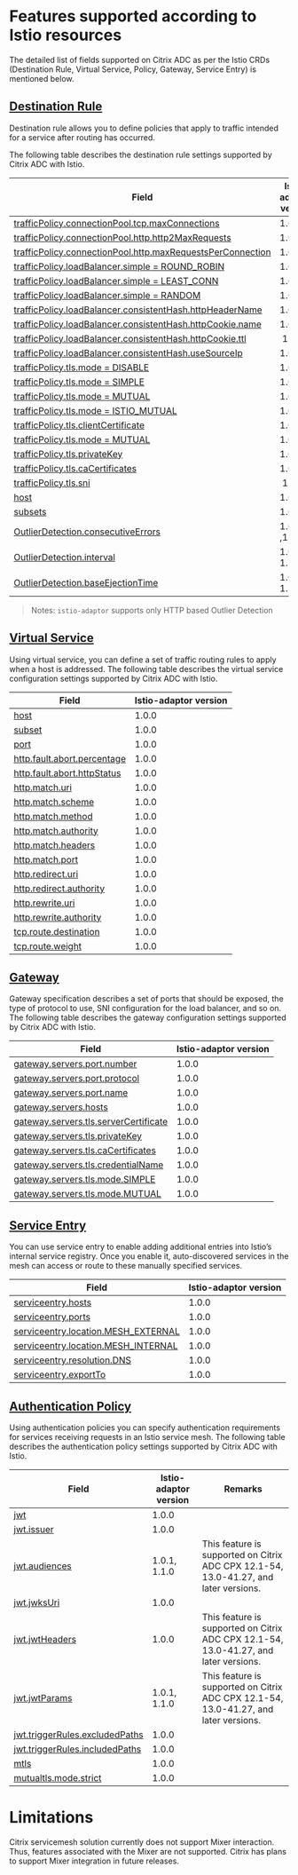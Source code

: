 # Features supported according to Istio resources

The detailed list of fields supported on Citrix ADC as per the Istio CRDs (Destination Rule, Virtual Service, Policy, Gateway, Service Entry) is mentioned below.

## [Destination Rule](https://istio.io/docs/reference/config/networking/v1alpha3/destination-rule/)

Destination rule allows you to define policies that apply to traffic intended for a service after routing has occurred.

The following table describes the destination rule settings supported by Citrix ADC with Istio.

| Field                                                      | Istio-adaptor version| 
|------------------------------------------------------------|---------------|
| [trafficPolicy.connectionPool.tcp.maxConnections](https://istio.io/docs/reference/config/networking/v1alpha3/destination-rule/#ConnectionPoolSettings-TCPSettings)          | 1.0.0 |
| [trafficPolicy.connectionPool.http.http2MaxRequests](https://istio.io/docs/reference/config/networking/v1alpha3/destination-rule/#ConnectionPoolSettings-HTTPSettings)       | 1.0.0 |
| [trafficPolicy.connectionPool.http.maxRequestsPerConnection](https://istio.io/docs/reference/config/networking/v1alpha3/destination-rule/#ConnectionPoolSettings-HTTPSettings) | 1.0.0 |
| [trafficPolicy.loadBalancer.simple = ROUND_ROBIN](https://istio.io/docs/reference/config/networking/v1alpha3/destination-rule/#LoadBalancerSettings-SimpleLB)           | 1.0.0 | 
| [trafficPolicy.loadBalancer.simple = LEAST_CONN](https://istio.io/docs/reference/config/networking/v1alpha3/destination-rule/#LoadBalancerSettings-SimpleLB)          | 1.0.0                     |
| [trafficPolicy.loadBalancer.simple = RANDOM](https://istio.io/docs/reference/config/networking/v1alpha3/destination-rule/#LoadBalancerSettings-SimpleLB)               | 1.0.0          |
| [trafficPolicy.loadBalancer.consistentHash.httpHeaderName](https://istio.io/docs/reference/config/networking/v1alpha3/destination-rule/#LoadBalancerSettings-ConsistentHashLB)  | 1.0.0  |
| [trafficPolicy.loadBalancer.consistentHash.httpCookie.name](https://istio.io/docs/reference/config/networking/v1alpha3/destination-rule/#LoadBalancerSettings-ConsistentHashLB) | 1.0.0   |
| [trafficPolicy.loadBalancer.consistentHash.httpCookie.ttl](https://istio.io/docs/reference/config/networking/v1alpha3/destination-rule/#LoadBalancerSettings-ConsistentHashLB-HTTPCookie)   |  1.0.0 |
| [trafficPolicy.loadBalancer.consistentHash.useSourceIp](https://istio.io/docs/reference/config/networking/v1alpha3/destination-rule/#LoadBalancerSettings-ConsistentHashLB)      | 1.0.0     |
| [trafficPolicy.tls.mode = DISABLE](https://istio.io/docs/reference/config/networking/v1alpha3/destination-rule/#TLSSettings-TLSmode)                          | 1.0.0  |
| [trafficPolicy.tls.mode = SIMPLE](https://istio.io/docs/reference/config/networking/v1alpha3/destination-rule/#TLSSettings-TLSmode)                         | 1.0.0   |
| [trafficPolicy.tls.mode = MUTUAL](https://istio.io/docs/reference/config/networking/v1alpha3/destination-rule/#TLSSettings-TLSmode)                           | 1.0.0    |
| [trafficPolicy.tls.mode = ISTIO_MUTUAL](https://istio.io/docs/reference/config/networking/v1alpha3/destination-rule/#TLSSettings-TLSmode)                      | 1.0.0           |
| [trafficPolicy.tls.clientCertificate](https://istio.io/docs/reference/config/networking/v1alpha3/destination-rule/#TLSSettings)                         | 1.0.0          |
| [trafficPolicy.tls.mode = MUTUAL](https://istio.io/docs/reference/config/networking/v1alpha3/destination-rule/#TLSSettings-TLSmode)                                 | 1.0.0         | [TLSSettings.TLSmode]                      |
| [trafficPolicy.tls.privateKey](https://istio.io/docs/reference/config/networking/v1alpha3/destination-rule/#TLSSettings)                               | 1.0.0   |
| [trafficPolicy.tls.caCertificates](https://istio.io/docs/reference/config/networking/v1alpha3/destination-rule/#TLSSettings)                           | 1.0.0           |
| [trafficPolicy.tls.sni](https://istio.io/docs/reference/config/networking/v1alpha3/destination-rule/#TLSSettings)                                      |  1.0.0         |
| [host](https://istio.io/docs/reference/config/networking/v1alpha3/destination-rule/#DestinationRule) | 1.0.0         |
| [subsets](https://istio.io/docs/reference/config/networking/v1alpha3/destination-rule/#Subset)    | 1.0.0      |
| [OutlierDetection.consecutiveErrors](https://istio.io/docs/reference/config/networking/v1alpha3/destination-rule/#OutlierDetection)    | 1.0.1 ,1.1.0      |
| [OutlierDetection.interval](https://istio.io/docs/reference/config/networking/v1alpha3/destination-rule/#OutlierDetection)    | 1.0.1, 1.1.0      |
| [OutlierDetection.baseEjectionTime](https://istio.io/docs/reference/config/networking/v1alpha3/destination-rule/#OutlierDetection)    | 1.0.1, 1.1.0      |

> Notes: `istio-adaptor` supports only HTTP based Outlier Detection


## [Virtual Service](https://istio.io/docs/reference/config/networking/v1alpha3/virtual-service/)

Using virtual service, you can define a set of traffic routing rules to apply when a host is addressed.
The following table describes the virtual service configuration settings supported by Citrix ADC with Istio.

| Field                       | Istio-adaptor version |
|-----------------------------|---------------|
| [host](https://istio.io/docs/reference/config/networking/v1alpha3/virtual-service/#Destination)                      | 1.0.0         |
| [subset](https://istio.io/docs/reference/config/networking/v1alpha3/virtual-service/#Destination)                    | 1.0.0         |
| [port](https://istio.io/docs/reference/config/networking/v1alpha3/virtual-service/#Destination)                        | 1.0.0         |
| [http.fault.abort.percentage](https://istio.io/docs/reference/config/networking/v1alpha3/virtual-service/#HTTPFaultInjection-Abort) | 1.0.0         |
| [http.fault.abort.httpStatus](https://istio.io/docs/reference/config/networking/v1alpha3/virtual-service/#HTTPFaultInjection-Abort) | 1.0.0          |
| [http.match.uri](https://istio.io/docs/reference/config/networking/v1alpha3/virtual-service/#HTTPMatchRequest)             | 1.0.0                 |
| [http.match.scheme](https://istio.io/docs/reference/config/networking/v1alpha3/virtual-service/#HTTPMatchRequest)          | 1.0.0                  |
| [http.match.method](https://istio.io/docs/reference/config/networking/v1alpha3/virtual-service/#HTTPMatchRequest)          | 1.0.0                  |
| [http.match.authority](https://istio.io/docs/reference/config/networking/v1alpha3/virtual-service/#HTTPMatchRequest)        | 1.0.0                  |
| [http.match.headers](https://istio.io/docs/reference/config/networking/v1alpha3/virtual-service/#HTTPMatchRequest)          | 1.0.0                |
| [http.match.port](https://istio.io/docs/reference/config/networking/v1alpha3/virtual-service/#HTTPMatchRequest)            | 1.0.0                  |
| [http.redirect.uri](https://istio.io/docs/reference/config/networking/v1alpha3/virtual-service/#HTTPRedirect)           | 1.0.0                     |
| [http.redirect.authority](https://istio.io/docs/reference/config/networking/v1alpha3/virtual-service/#HTTPRedirect)     | 1.0.0                   |
| [http.rewrite.uri](https://istio.io/docs/reference/config/networking/v1alpha3/virtual-service/#HTTPRewrite)          | 1.0.0              |
| [http.rewrite.authority](https://istio.io/docs/reference/config/networking/v1alpha3/virtual-service/#HTTPRewrite)       | 1.0.0         |
| [tcp.route.destination](https://istio.io/docs/reference/config/networking/v1alpha3/virtual-service/#TCPRoute)         | 1.0.0         |
| [tcp.route.weight](https://istio.io/docs/reference/config/networking/v1alpha3/virtual-service/#TCPRoute)         | 1.0.0         |



## [Gateway](https://istio.io/docs/reference/config/networking/v1alpha3/gateway/)

Gateway specification describes a set of ports that should be exposed, the type of protocol to use, SNI configuration for the load balancer, and so on. The following table describes the gateway configuration settings supported by Citrix ADC with Istio.

| Field                                 | Istio-adaptor version 
|---------------------------------------|---------------|
| [gateway.servers.port.number](https://istio.io/docs/reference/config/networking/v1alpha3/gateway/#Port)          | 1.0.0         | 
| [gateway.servers.port.protocol](https://istio.io/docs/reference/config/networking/v1alpha3/gateway/#Port)        | 1.0.0         |
| [gateway.servers.port.name](https://istio.io/docs/reference/config/networking/v1alpha3/gateway/#Port)            | 1.0.0         |
| [gateway.servers.hosts](https://istio.io/docs/reference/config/networking/v1alpha3/gateway/#Server)     | 1.0.0         |              |
| [gateway.servers.tls.serverCertificate](https://istio.io/docs/reference/config/networking/v1alpha3/gateway/#Server-TLSOptions) | 1.0.0         | 
| [gateway.servers.tls.privateKey](https://istio.io/docs/reference/config/networking/v1alpha3/gateway/#Server-TLSOptions)        | 1.0.0         |
| [gateway.servers.tls.caCertificates](https://istio.io/docs/reference/config/networking/v1alpha3/gateway/#Server-TLSOptions)    | 1.0.0         |
| [gateway.servers.tls.credentialName](https://istio.io/docs/reference/config/networking/v1alpha3/gateway/#Server-TLSOptions)   | 1.0.0 |
| [gateway.servers.tls.mode.SIMPLE](https://istio.io/docs/reference/config/networking/v1alpha3/gateway/#Server-TLSOptions-TLSmode)       | 1.0.0  | 
| [gateway.servers.tls.mode.MUTUAL](https://istio.io/docs/reference/config/networking/v1alpha3/gateway/#Server-TLSOptions-TLSmode)  | 1.0.0        |


## [Service Entry](https://istio.io/docs/reference/config/networking/v1alpha3/service-entry/)

You can use service entry to enable adding additional entries into Istio’s internal service registry. Once you enable it, auto-discovered services in the mesh can access or route to these manually specified services.

| Field                               | Istio-adaptor version | 
|-------------------------------------|-----------------------|
| [serviceentry.hosts](https://istio.io/docs/reference/config/networking/v1alpha3/service-entry/#ServiceEntry)                | 1.0.0         | 
| [serviceentry.ports](https://istio.io/docs/reference/config/networking/v1alpha3/service-entry/#ServiceEntry)               | 1.0.0         |
| [serviceentry.location.MESH_EXTERNAL](https://istio.io/docs/reference/config/networking/v1alpha3/service-entry/#ServiceEntry-Location) | 1.0.0         |
| [serviceentry.location.MESH_INTERNAL](https://istio.io/docs/reference/config/networking/v1alpha3/service-entry/#ServiceEntry-Location) | 1.0.0         |
| [serviceentry.resolution.DNS](https://istio.io/docs/reference/config/networking/v1alpha3/service-entry/#ServiceEntry-Resolution)       | 1.0.0         |
| [serviceentry.exportTo](https://istio.io/docs/reference/config/networking/v1alpha3/service-entry/#ServiceEntry)  | 1.0.0 | 


## [Authentication Policy](https://istio.io/docs/reference/config/istio.authentication.v1alpha1/)

Using authentication policies you can specify authentication requirements for services receiving requests in an Istio service mesh. The following table describes the authentication policy settings supported by Citrix ADC with Istio.

| Field                          | Istio-adaptor version| Remarks   |
|--------------------------------|----------------------|-----------| 
| [jwt](https://istio.io/docs/reference/config/istio.authentication.v1alpha1/#OriginAuthenticationMethod)| 1.0.0 |  |
| [jwt.issuer](https://istio.io/docs/reference/config/istio.authentication.v1alpha1/#OriginAuthenticationMethod) | 1.0.0 |  |
| [jwt.audiences](https://istio.io/docs/reference/config/istio.authentication.v1alpha1/#Jwt) | 1.0.1, 1.1.0 |This feature is supported on Citrix ADC CPX 12.1-54, 13.0-41.27, and later versions.|
| [jwt.jwksUri](https://istio.io/docs/reference/config/istio.authentication.v1alpha1/#Jwt) | 1.0.0 |  |
| [jwt.jwtHeaders](https://istio.io/docs/reference/config/istio.authentication.v1alpha1/#Jwt) | 1.0.0  |This feature is supported on Citrix ADC CPX 12.1-54, 13.0-41.27, and later versions.|
| [jwt.jwtParams](https://istio.io/docs/reference/config/istio.authentication.v1alpha1/#Jwt)| 1.0.1, 1.1.0 |This feature is supported on Citrix ADC CPX 12.1-54, 13.0-41.27, and later versions.|
| [jwt.triggerRules.excludedPaths](https://istio.io/docs/reference/config/istio.authentication.v1alpha1/#Jwt-TriggerRule) | 1.0.0 |  |
| [jwt.triggerRules.includedPaths](https://istio.io/docs/reference/config/istio.authentication.v1alpha1/#Jwt-TriggerRule) | 1.0.0 | |
| [mtls](https://istio.io/docs/reference/config/istio.authentication.v1alpha1/#PeerAuthenticationMethod) | 1.0.0  |    |
| [mutualtls.mode.strict](https://istio.io/docs/reference/config/istio.authentication.v1alpha1/#MutualTls-Mode) | 1.0.0 |  |



# Limitations

Citrix servicemesh solution currently does not support Mixer interaction. Thus, features associated with the Mixer are not supported. Citrix has plans to support Mixer integration in future releases.
